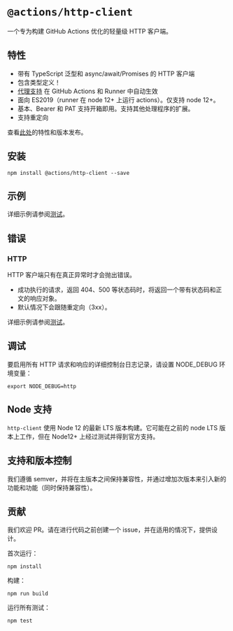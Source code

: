 # `@actions/http-client`

一个专为构建 GitHub Actions 优化的轻量级 HTTP 客户端。

## 特性

  - 带有 TypeScript 泛型和 async/await/Promises 的 HTTP 客户端
  - 包含类型定义！
  - [代理支持](https://help.github.com/en/actions/automating-your-workflow-with-github-actions/about-self-hosted-runners#using-a-proxy-server-with-self-hosted-runners) 在 GitHub Actions 和 Runner 中自动生效
  - 面向 ES2019（runner 在 node 12+ 上运行 actions）。仅支持 node 12+。
  - 基本、Bearer 和 PAT 支持开箱即用。支持其他处理程序的扩展。
  - 支持重定向

查看[此处](./RELEASES.md)的特性和版本发布。

## 安装

```
npm install @actions/http-client --save
```

## 示例

详细示例请参阅[测试](./__tests__)。

## 错误

### HTTP

HTTP 客户端只有在真正异常时才会抛出错误。

 * 成功执行的请求，返回 404、500 等状态码时，将返回一个带有状态码和正文的响应对象。
 * 默认情况下会跟随重定向（3xx）。

详细示例请参阅[测试](./__tests__)。

## 调试

要启用所有 HTTP 请求和响应的详细控制台日志记录，请设置 NODE_DEBUG 环境变量：

```shell
export NODE_DEBUG=http
```

## Node 支持

`http-client` 使用 Node 12 的最新 LTS 版本构建。它可能在之前的 node LTS 版本上工作，但在 Node12+ 上经过测试并得到官方支持。

## 支持和版本控制

我们遵循 semver，并将在主版本之间保持兼容性，并通过增加次版本来引入新的功能和功能（同时保持兼容性）。

## 贡献

我们欢迎 PR。请在进行代码之前创建一个 issue，并在适用的情况下，提供设计。

首次运行：

```
npm install
```

构建：

```
npm run build
```

运行所有测试：

```
npm test
```